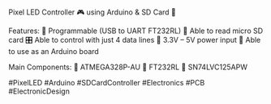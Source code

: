 Pixel LED Controller 🎮 using Arduino & SD Card 📸

Features:
🔄 Programmable (USB to UART FT232RL)
📂 Able to read micro SD card
🎛️ Able to control with just 4 data lines
🔌 3.3V – 5V power input
🤖 Able to use as an Arduino board

Main Components:
🧠 ATMEGA328P-AU
🔗 FT232RL
🚀 SN74LVC125APW

#PixelLED #Arduino #SDCardController #Electronics #PCB #ElectronicDesign
